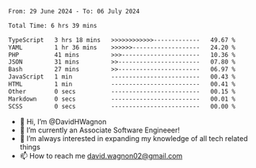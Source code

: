 <!--START_SECTION:waka-->

```txt
From: 29 June 2024 - To: 06 July 2024

Total Time: 6 hrs 39 mins

TypeScript   3 hrs 18 mins   >>>>>>>>>>>>-------------   49.67 %
YAML         1 hr 36 mins    >>>>>>-------------------   24.20 %
PHP          41 mins         >>>----------------------   10.36 %
JSON         31 mins         >>-----------------------   07.80 %
Bash         27 mins         >>-----------------------   06.97 %
JavaScript   1 min           -------------------------   00.43 %
HTML         1 min           -------------------------   00.41 %
Other        0 secs          -------------------------   00.15 %
Markdown     0 secs          -------------------------   00.01 %
SCSS         0 secs          -------------------------   00.00 %
```

<!--END_SECTION:waka-->

- 👋 Hi, I’m @DavidHWagnon
- 👀 I’m currently an Associate Software Engineeer!
- 🌱 I’m always interested in expanding my knowledge of all tech related things
- 📫 How to reach me david.wagnon02@gmail.com

<!---
DavidHWagnon/DavidHWagnon is a ✨ special ✨ repository because its `README.md` (this file) appears on your GitHub profile.
You can click the Preview link to take a look at your changes.
--->

